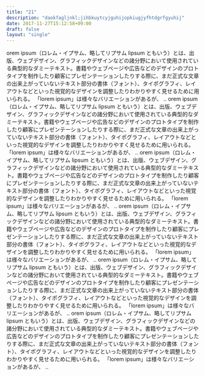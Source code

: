 ```yaml
---
title: "21"
description: "daokfagljnkl;jihbkuytcyjguhijopkiugjyfhtdgrfgyuhij"
date: 2017-11-27T15:12:58+09:00
draft: false
layout: "single"
---
```


orem ipsum（ロレム・イプサム、略してリプサム lipsum ともいう）とは、出版、ウェブデザイン、グラフィックデザインなどの諸分野において使用されている典型的なダミーテキスト。書籍やウェブページや広告などのデザインのプロトタイプを制作したり顧客にプレゼンテーションしたりする際に、まだ正式な文章の出来上がっていないテキスト部分の書体（フォント）、タイポグラフィ、レイアウトなどといった視覚的なデザインを調整したりわかりやすく見せるために用いられる。 「lorem ipsum」は様々なバリエーションがあるが、 ..
orem ipsum（ロレム・イプサム、略してリプサム lipsum ともいう）とは、出版、ウェブデザイン、グラフィックデザインなどの諸分野において使用されている典型的なダミーテキスト。書籍やウェブページや広告などのデザインのプロトタイプを制作したり顧客にプレゼンテーションしたりする際に、まだ正式な文章の出来上がっていないテキスト部分の書体（フォント）、タイポグラフィ、レイアウトなどといった視覚的なデザインを調整したりわかりやすく見せるために用いられる。 「lorem ipsum」は様々なバリエーションがあるが、 ..
orem ipsum（ロレム・イプサム、略してリプサム lipsum ともいう）とは、出版、ウェブデザイン、グラフィックデザインなどの諸分野において使用されている典型的なダミーテキスト。書籍やウェブページや広告などのデザインのプロトタイプを制作したり顧客にプレゼンテーションしたりする際に、まだ正式な文章の出来上がっていないテキスト部分の書体（フォント）、タイポグラフィ、レイアウトなどといった視覚的なデザインを調整したりわかりやすく見せるために用いられる。 「lorem ipsum」は様々なバリエーションがあるが、 ..
orem ipsum（ロレム・イプサム、略してリプサム lipsum ともいう）とは、出版、ウェブデザイン、グラフィックデザインなどの諸分野において使用されている典型的なダミーテキスト。書籍やウェブページや広告などのデザインのプロトタイプを制作したり顧客にプレゼンテーションしたりする際に、まだ正式な文章の出来上がっていないテキスト部分の書体（フォント）、タイポグラフィ、レイアウトなどといった視覚的なデザインを調整したりわかりやすく見せるために用いられる。 「lorem ipsum」は様々なバリエーションがあるが、 ..
orem ipsum（ロレム・イプサム、略してリプサム lipsum ともいう）とは、出版、ウェブデザイン、グラフィックデザインなどの諸分野において使用されている典型的なダミーテキスト。書籍やウェブページや広告などのデザインのプロトタイプを制作したり顧客にプレゼンテーションしたりする際に、まだ正式な文章の出来上がっていないテキスト部分の書体（フォント）、タイポグラフィ、レイアウトなどといった視覚的なデザインを調整したりわかりやすく見せるために用いられる。 「lorem ipsum」は様々なバリエーションがあるが、 ..
orem ipsum（ロレム・イプサム、略してリプサム lipsum ともいう）とは、出版、ウェブデザイン、グラフィックデザインなどの諸分野において使用されている典型的なダミーテキスト。書籍やウェブページや広告などのデザインのプロトタイプを制作したり顧客にプレゼンテーションしたりする際に、まだ正式な文章の出来上がっていないテキスト部分の書体（フォント）、タイポグラフィ、レイアウトなどといった視覚的なデザインを調整したりわかりやすく見せるために用いられる。 「lorem ipsum」は様々なバリエーションがあるが、 ..